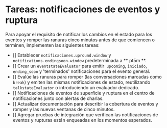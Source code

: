 # Tareas: notificaciones de eventos y ruptura

Para apoyar el requisito de notificar los cambios en el estado para los eventos y romper las ranuras cinco minutos antes de que comiencen o terminen, implementen las siguientes tareas:

- [] Establecer `notificaciones.upround.window` y` notifications.endingsoon.window` predeterminada a ** pt5m **.
- [] Crear un `eventstateEvaluator` para emitir` upcoming`, `iniciado`,` ending_soon` y 'terminados' notificaciones para el evento general.
- [] Evalúe las ranuras para romper (las conversaciones marcadas como `break`) y emiten las mismas notificaciones de estado, reutilizando` talkstateEvaluator` o introduciendo un evaluador dedicado.
- [] Notificaciones de eventos de superficie y ruptura en el centro de notificaciones junto con alertas de charlas.
- [] Actualizar documentación para describir la cobertura de eventos y romper y las nuevas ventanas de cinco minutos.
- [] Agregar pruebas de integración que verifican las notificaciones de eventos y rupturas están enqueadas en los momentos esperados.